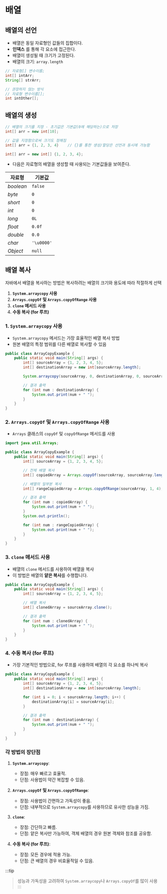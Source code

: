 # 배열


## 배열의 선언

- 배열은 동일 자료형인 값들의 집합이다.
- **인덱스** 를 통해 각 요소에 접근한다.
- 배열이 생성될 때 크기가 고정된다.
- 배열의 크기: `array.length` 

```java
// 자료형[] 변수이름;
int[] intArr;
String[] strArr;

// 권장하지 않는 방식
// 자료형 변수이름[];
int intOther[];
```

## 배열의 생성

```java
// 배열의 크기를 지정 - 초기값은 기본값(0에 해당하는)으로 저장
int[] arr = new int[10];

// 값을 지정함으로써 크기도 정해짐
int[] arr = {1, 2, 3, 4}    // {}를 통한 생성/할당은 선언과 동시에 가능함

int[] arr = new int[] {1, 2, 3, 4}; 
```
- 다음은 자료형의 배열을 생성할 때 사용되는 기본값들을 보여준다.

| 자료형    | 기본값        |
|-----------|---------------|
| *boolean* | `false`       |
| *byte*    | `0`           |
| *short*   | `0`           |
| *int*     | `0`           |
| *long*    | `0L`          |
| *float*   | `0.0f`        |
| *double*  | `0.0`         |
| *char*    | `'\u0000'`    |
| *Object*  | `null`        |

## 배열 복사

자바에서 배열을 복사하는 방법은 복사하려는 배열의 크기와 용도에 따라 적절하게 선택

1. **`System.arraycopy` 사용**
2. **`Arrays.copyOf` 및 `Arrays.copyOfRange` 사용**
3. **`clone` 메서드 사용**
4. **수동 복사 (for 루프)**


### 1. `System.arraycopy` 사용

- `System.arraycopy` 메서드는 가장 효율적인 배열 복사 방법
- 원본 배열의 특정 범위를 다른 배열로 복사할 수 있음

```java
public class ArrayCopyExample {
    public static void main(String[] args) {
        int[] sourceArray = {1, 2, 3, 4, 5};
        int[] destinationArray = new int[sourceArray.length];

        System.arraycopy(sourceArray, 0, destinationArray, 0, sourceArray.length);

        // 결과 출력
        for (int num : destinationArray) {
            System.out.print(num + " ");
        }
    }
}
```

### 2. `Arrays.copyOf` 및 `Arrays.copyOfRange` 사용

- `Arrays` 클래스의 `copyOf` 및 `copyOfRange` 메서드를 사용

```java
import java.util.Arrays;

public class ArrayCopyExample {
    public static void main(String[] args) {
        int[] sourceArray = {1, 2, 3, 4, 5};

        // 전체 배열 복사
        int[] copiedArray = Arrays.copyOf(sourceArray, sourceArray.length);

        // 배열의 일부분 복사
        int[] rangeCopiedArray = Arrays.copyOfRange(sourceArray, 1, 4);

        // 결과 출력
        for (int num : copiedArray) {
            System.out.print(num + " ");
        }
        System.out.println();

        for (int num : rangeCopiedArray) {
            System.out.print(num + " ");
        }
    }
}
```

### 3. `clone` 메서드 사용

- 배열의 `clone` 메서드를 사용하여 배열을 복사
- 이 방법은 배열의 **얕은 복사**를 수행합니다.

```java
public class ArrayCopyExample {
    public static void main(String[] args) {
        int[] sourceArray = {1, 2, 3, 4, 5};

        // 배열 복사
        int[] clonedArray = sourceArray.clone();

        // 결과 출력
        for (int num : clonedArray) {
            System.out.print(num + " ");
        }
    }
}
```

### 4. 수동 복사 (for 루프)

- 가장 기본적인 방법으로, for 루프를 사용하여 배열의 각 요소를 하나씩 복사

```java
public class ArrayCopyExample {
    public static void main(String[] args) {
        int[] sourceArray = {1, 2, 3, 4, 5};
        int[] destinationArray = new int[sourceArray.length];

        for (int i = 0; i < sourceArray.length; i++) {
            destinationArray[i] = sourceArray[i];
        }

        // 결과 출력
        for (int num : destinationArray) {
            System.out.print(num + " ");
        }
    }
}
```

### 각 방법의 장단점

1. **`System.arraycopy`**:
   - 장점: 매우 빠르고 효율적.
   - 단점: 사용법이 약간 복잡할 수 있음.

2. **`Arrays.copyOf` 및 `Arrays.copyOfRange`**:
   - 장점: 사용법이 간편하고 가독성이 좋음.
   - 단점: 내부적으로 `System.arraycopy`를 사용하므로 유사한 성능을 가짐.

3. **`clone`**:
   - 장점: 간단하고 빠름.
   - 단점: 얕은 복사만 가능하여, 객체 배열의 경우 원본 객체와 참조를 공유함.

4. **수동 복사 (for 루프)**:
   - 장점: 모든 경우에 적용 가능.
   - 단점: 큰 배열의 경우 비효율적일 수 있음.

:::tip
> 성능과 가독성을 고려하여 `System.arraycopy`나 `Arrays.copyOf`를 많이 사용
:::